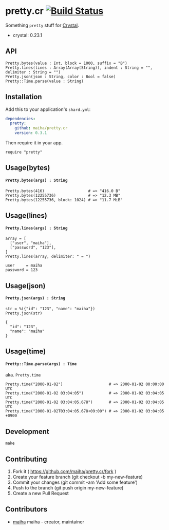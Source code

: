 # pretty.cr [![Build Status](https://travis-ci.org/maiha/pretty.cr.svg?branch=master)](https://travis-ci.org/maiha/pretty.cr)

Something `pretty` stuff for [Crystal](http://crystal-lang.org/).

- crystal: 0.23.1

## API

```crystal
Pretty.bytes(value : Int, block = 1000, suffix = "B")
Pretty.lines(lines : Array(Array(String)), indent : String = "", delimiter : String = "")
Pretty.json(json : String, color : Bool = false)
Pretty::Time.parse(value : String)
```

## Installation

Add this to your application's `shard.yml`:

```yaml
dependencies:
  pretty:
    github: maiha/pretty.cr
    version: 0.3.1
```

Then require it in your app.
```crystal
require "pretty"
```

## Usage(bytes)

#### `Pretty.bytes(args) : String`

```crystal
Pretty.bytes(416)                   # => "416.0 B"
Pretty.bytes(12255736)              # => "12.3 MB"
Pretty.bytes(12255736, block: 1024) # => "11.7 MiB"
```

## Usage(lines)

#### `Pretty.lines(args) : String`

```crystal
array = [
  ["user", "maiha"],
  ["password", "123"],
]
Pretty.lines(array, delimiter: " = ")
```

```
user     = maiha
password = 123
```

## Usage(json)

#### `Pretty.json(args) : String`

```crystal
str = %({"id": "123", "name": "maiha"})
Pretty.json(str)
```

```
{
  "id": "123",
  "name": "maiha"
}
```

## Usage(time)

#### `Pretty::Time.parse(args) : Time`

aka. `Pretty.time`

```crystal
Pretty.time("2000-01-02")                    # => 2000-01-02 00:00:00 UTC
Pretty.time("2000-01-02 03:04:05")           # => 2000-01-02 03:04:05 UTC
Pretty.time("2000-01-02 03:04:05.678")       # => 2000-01-02 03:04:05 UTC
Pretty.time("2000-01-02T03:04:05.678+09:00") # => 2000-01-02 03:04:05 +0900
```

## Development

```shell
make
```

## Contributing

1. Fork it ( https://github.com/maiha/pretty.cr/fork )
2. Create your feature branch (git checkout -b my-new-feature)
3. Commit your changes (git commit -am 'Add some feature')
4. Push to the branch (git push origin my-new-feature)
5. Create a new Pull Request

## Contributors

- [maiha](https://github.com/maiha) maiha - creator, maintainer
